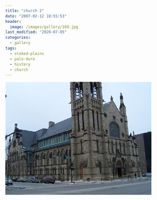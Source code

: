 ```yaml
---
title: "church 2"
date: "2007-02-12 18:55:53"
header:
  image: /images/gallery/169.jpg
last_modified: "2020-07-05"
categories:
  - gallery
tags:
  - staked-plains
  - palo-duro
  - history  
  - church
---
```

![169](/images/gallery/169.jpg)
